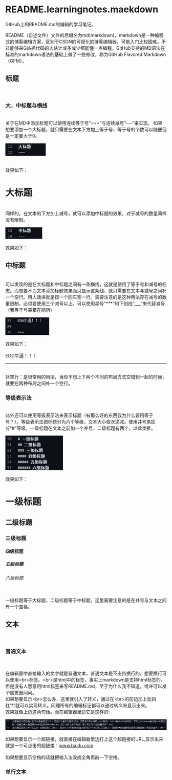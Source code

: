 # README.learningnotes.maekdown
GitHub上的README.md的编辑的学习笔记。

README（自述文件）文件的后缀名为md(markdown)，markdown是一种编程式的博客编辑方案，区别于CSDN的可视化的博客编辑器，可能入门比较困难。不过能够来G站扒代码的人估计或多或少都能懂一点编程。GitHub支持的MD语法在标准的markdown语法的基础上做了一些修改，称为GitHub Flavored Markdown（GFM）。

## 标题
<br>

### 大，中标题与横线

<br>
关于在MD中添加标题可以使用连续等于号“===”与连续减号“---”来实现。
如果想要添加一个大标题，就只需要在文本下方加上等于号，等于号的个数可以随便但是一定要大于0。<br>

![](https://github.com/CalacalaBoom/README.learningnotes.maekdown/blob/5b4e575676a1ef9de4bcc7aebf84acdcda5cb24e/png/1.png)

<br>
效果如下：
<br>

大标题
===
<br>
同样的，在文本的下方加上减号，就可以添加中标题的效果，对于减号的数量同样没有限制。

![](https://github.com/CalacalaBoom/README.learningnotes.maekdown/blob/5b4e575676a1ef9de4bcc7aebf84acdcda5cb24e/png/2.png)

效果如下：
<br>

中标题
---
<br>
可以发现的是在大标题和中标题之间有一条横线，这就是使用了等于号和减号的标志。而想要不为文本添加标题效果而只显示这条线，就只需要在文本与减号之间补一个空行。用人话讲就是按一个回车空一行。需要注意的是这种用法存在减号的数量限制，必须要使用三个减号以上。可以使用星号“***”和下划线“___”来代替减号（我等于号哭晕在厕所）

![](https://github.com/CalacalaBoom/README.learningnotes.maekdown/blob/5b4e575676a1ef9de4bcc7aebf84acdcda5cb24e/png/3.png)

效果如下：
<br>
<br>
EDG牛逼！！！

---
<br>
补空行：是很常用的用法，当你不想上下两个不同的布局方式交错到一起的时候，就要在两种布局之间补一个空行。
<br>

### 等级表示法

<br>
此外还可以使用等级表示法来表示标题（有那么好的东西我为什么要用等于号？）。等级表示法把标题分为六个等级，文本大小依次递减。使用井号来区分“#”等级，一级标题在文本之前加一个井号，二级标题有两个，以此类推。

![](https://github.com/CalacalaBoom/README.learningnotes.maekdown/blob/5b4e575676a1ef9de4bcc7aebf84acdcda5cb24e/png/4.png)

效果如下：
<br>

# 一级标题
## 二级标题
### 三级标题
#### 四级标题
##### 五级标题
###### 六级标题

<br>
一级标题等于大标题，二级标题等于中标题。这里需要注意的是在井号与文本之间有一个空格。
<br>

## 文本

<br>

### 普通文本

<br>

在编辑器中直接输入的文字就是普通文本，普通文本是不支持换行的，想要换行可以使用\<br>标签。\<br>是html中的标签，事实上markdown是支持html标签的，但是没有人愿意用html标签来写README.md，至于为什么我不知道，或许可以发个朋友圈问问。<br>
如果想要显示\<br>怎么办，这里就引入了转义，通过在\<br>的前边加上反斜杠"\\"就可以实现转义。同理所有的编辑标记都可以通过转义来显示出来。<br>
效果就像上边这两句话。而在编辑器里边它是这样的:

![](https://github.com/CalacalaBoom/README.learningnotes.maekdown/blob/c7af79810b5f4d3b13141d451fb1737298b3a958/png/5.png)

如果想要显示一个超链接，就直接在编辑器里边打上这个超链接的URL,显示出来就是一个可点击的超链接：www.baidu.com<br>
<br>
如果想要显示空格的话就把输入法改成全角再敲一下空格。
<br>
### 单行文本











